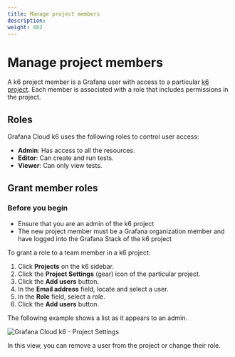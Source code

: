 ```yaml
---
title: Manage project members
description: 
weight: 402
---
```


# Manage project members

A k6 project member is a Grafana user with access to a particular [k6 project]({{./projects}}). Each member is associated with a role that includes permissions in the project.

## Roles

Grafana Cloud k6 uses the following roles to control user access:

- **Admin**: Has access to all the resources. 
- **Editor**: Can create and run tests.
- **Viewer**: Can only view tests.

## Grant member roles

### Before you begin

- Ensure that you are an admin of the k6 project
- The new project member must be a Grafana organization member and have logged into the Grafana Stack of the k6 project

To grant a role to a team member in a k6 project:
1. Click **Projects** on the k6 sidebar.
2. Click the **Project Settings** (gear) icon of the particular project.
3. Click the **Add users** button.
4. In the **Email address** field, locate and select a user.
5. In the **Role** field, select a role.
6. Click the **Add users** button.

The following example shows a list as it appears to an admin.

![Grafana Cloud k6 - Project Settings](/media/docs/k6/screenshoot-grafana-cloud-k6-project-settings.png)

In this view, you can remove a user from the project or change their role.
